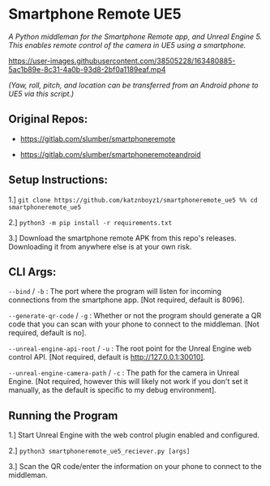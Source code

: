 # Smartphone Remote UE5

*A Python middleman for the Smartphone Remote app, and Unreal Engine 5. This enables remote control of the camera in UE5 using a smartphone.*

https://user-images.githubusercontent.com/38505228/163480885-5ac1b89e-8c31-4a0b-93d8-2bf0a1189eaf.mp4

*(Yaw, roll, pitch, and location can be transferred from an Android phone to UE5 via this script.)*

## Original Repos:

- https://gitlab.com/slumber/smartphoneremote

- https://gitlab.com/slumber/smartphoneremoteandroid

## Setup Instructions:

1.] `git clone https://github.com/katznboyz1/smartphoneremote_ue5 %% cd smartphoneremote_ue5`

2.] `python3 -m pip install -r requirements.txt`

3.] Download the smartphone remote APK from this repo's releases. Downloading it from anywhere else is at your own risk.

## CLI Args:

`--bind` / `-b` : The port where the program will listen for incoming connections from the smartphone app. [Not required, default is 8096].

`--generate-qr-code` / `-g` : Whether or not the program should generate a QR code that you can scan with your phone to connect to the middleman. [Not required, default is no].

`--unreal-engine-api-root` / `-u` : The root point for the Unreal Engine web control API. [Not required, default is http://127.0.0.1:30010].

`--unreal-engine-camera-path` / `-c` : The path for the camera in Unreal Engine. [Not required, however this will likely not work if you don't set it manually, as the default is specific to my debug environment].

## Running the Program

1.] Start Unreal Engine with the web control plugin enabled and configured.

2.] `python3 smartphoneremote_ue5_reciever.py [args]`

3.] Scan the QR code/enter the information on your phone to connect to the middleman.
